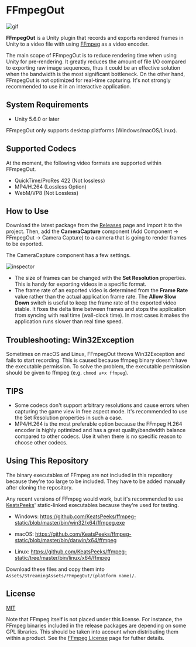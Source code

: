 FFmpegOut
=========

![gif](http://i.imgur.com/bkQlFxX.gif)

**FFmpegOut** is a Unity plugin that records and exports rendered frames in
Unity to a video file with using [FFmpeg] as a video encoder.

The main scope of FFmpegOut is to reduce rendering time when using Unity for
pre-rendering. It greatly reduces the amount of file I/O compared to exporting
raw image sequences, thus it could be an effective solution when the bandwidth
is the most significant bottleneck. On the other hand, FFmpegOut is not
optimized for real-time capturing. It's not strongly recommended to use it in
an interactive application.

[FFmpeg]: https://ffmpeg.org/

System Requirements
-------------------

- Unity 5.6.0 or later

FFmpegOut only supports desktop platforms (Windows/macOS/Linux).

Supported Codecs
----------------

At the moment, the following video formats are supported within FFmpegOut.

- QuickTime/ProRes 422 (Not lossless)
- MP4/H.264 (Lossless Option)
- WebM/VP8 (Not Lossless)

How to Use
----------

Download the latest package from the [Releases] page and import it to the
project. Then, add the **CameraCapture** component (Add Component -> FFmpegOut
-> Camera Capture) to a camera that is going to render frames to be exported.

The CameraCapture component has a few settings.

![inspector](http://i.imgur.com/WUUhTuK.png)

- The size of frames can be changed with the **Set Resolution** properties.
  This is handy for exporting videos in a specific format.
- The frame rate of an exported video is determined from the **Frame Rate** 
  value rather than the actual application frame rate. The **Allow Slow Down**
  switch is useful to keep the frame rate of the exported video stable. It
  fixes the delta time between frames and stops the application from syncing
  with real time (wall-clock time). In most cases it makes the application runs
  slower than real time speed.

[Releases]: https://github.com/keijiro/FFmpegOut/releases

Troubleshooting: Win32Exception
-------------------------------

Sometimes on macOS and Linux, FFmpegOut throws Win32Exception and fails to
start recording. This is caused because ffmpeg binary doesn't have the
executable permission. To solve the problem, the executable permission should
be given to ffmpeg (e.g. `chmod a+x ffmpeg`).

TIPS
----

- Some codecs don't support arbitrary resolutions and cause errors when
  capturing the game view in free aspect mode. It's recommended to use the Set
  Resolution properties in such a case.
- MP4/H.264 is the most preferable option because the FFmpeg H.264 encoder is
  highly optimized and has a great quality/bandwidth balance compared to other
  codecs. Use it when there is no specific reason to choose other codecs.

Using This Repository
---------------------

The binary executables of FFmpeg are not included in this repository because
they're too large to be included. They have to be added manually after cloning
the repository.

Any recent versions of FFmpeg would work, but it's recommended to use
[KeatsPeeks]' static-linked executables because they're used for testing.

- Windows:
  https://github.com/KeatsPeeks/ffmpeg-static/blob/master/bin/win32/x64/ffmpeg.exe

- macOS:
  https://github.com/KeatsPeeks/ffmpeg-static/blob/master/bin/darwin/x64/ffmpeg

- Linux:
  https://github.com/KeatsPeeks/ffmpeg-static/tree/master/bin/linux/x64/ffmpeg

Download these files and copy them into
`Assets/StreamingAssets/FFmpegOut/(platform name)/`.

[KeatsPeeks]: https://github.com/KeatsPeeks/ffmpeg-static

License
-------

[MIT](LICENSE.md)

Note that FFmpeg itself is not placed under this license. For instance, the
FFmpeg binaries included in the release packages are depending on some GPL
libraries. This should be taken into account when distributing them within a
product. See the [FFmpeg License] page for futher details.

[FFmpeg License]: https://www.ffmpeg.org/legal.html
